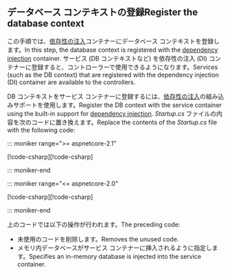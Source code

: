 ## <a name="register-the-database-context"></a><span data-ttu-id="62a45-101">データベース コンテキストの登録</span><span class="sxs-lookup"><span data-stu-id="62a45-101">Register the database context</span></span>

<span data-ttu-id="62a45-102">この手順では、[依存性の注入](xref:fundamentals/dependency-injection)コンテナーにデータベース コンテキストを登録します。</span><span class="sxs-lookup"><span data-stu-id="62a45-102">In this step, the database context is registered with the [dependency injection](xref:fundamentals/dependency-injection) container.</span></span> <span data-ttu-id="62a45-103">サービス (DB コンテキストなど) を依存性の注入 (DI) コンテナーに登録すると、コントローラーで使用できるようになります。</span><span class="sxs-lookup"><span data-stu-id="62a45-103">Services (such as the DB context) that are registered with the dependency injection (DI) container are available to the controllers.</span></span>

<span data-ttu-id="62a45-104">DB コンテキストをサービス コンテナーに登録するには、[依存性の注入](xref:fundamentals/dependency-injection)の組み込みサポートを使用します。</span><span class="sxs-lookup"><span data-stu-id="62a45-104">Register the DB context with the service container using the built-in support for [dependency injection](xref:fundamentals/dependency-injection).</span></span> <span data-ttu-id="62a45-105">*Startup.cs* ファイルの内容を次のコードに置き換えます。</span><span class="sxs-lookup"><span data-stu-id="62a45-105">Replace the contents of the *Startup.cs* file with the following code:</span></span>

::: moniker range=">= aspnetcore-2.1"

<span data-ttu-id="62a45-106">[!code-csharp[](../../tutorials/first-web-api/samples/2.1/TodoApi/Startup.cs?highlight=3,5,13-14)]</span><span class="sxs-lookup"><span data-stu-id="62a45-106">[!code-csharp[](../../tutorials/first-web-api/samples/2.1/TodoApi/Startup.cs?highlight=3,5,13-14)]</span></span>

::: moniker-end

::: moniker range="<= aspnetcore-2.0"

<span data-ttu-id="62a45-107">[!code-csharp[](../../tutorials/first-web-api/samples/2.0/TodoApi/Startup.cs?highlight=2,4,12-13)]</span><span class="sxs-lookup"><span data-stu-id="62a45-107">[!code-csharp[](../../tutorials/first-web-api/samples/2.0/TodoApi/Startup.cs?highlight=2,4,12-13)]</span></span>

::: moniker-end  

<span data-ttu-id="62a45-108">上のコードでは以下の操作が行われます。</span><span class="sxs-lookup"><span data-stu-id="62a45-108">The preceding code:</span></span>

* <span data-ttu-id="62a45-109">未使用のコードを削除します。</span><span class="sxs-lookup"><span data-stu-id="62a45-109">Removes the unused code.</span></span>
* <span data-ttu-id="62a45-110">メモリ内データベースがサービス コンテナーに挿入されるように指定します。</span><span class="sxs-lookup"><span data-stu-id="62a45-110">Specifies an in-memory database is injected into the service container.</span></span>
